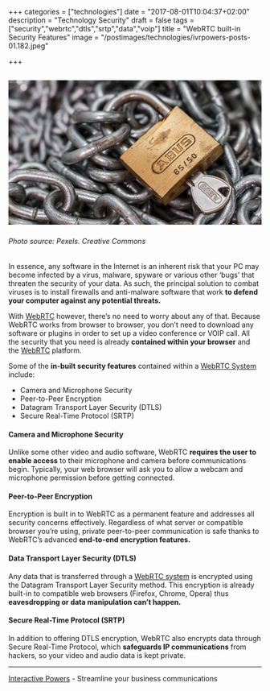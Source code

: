 +++
categories = ["technologies"]
date = "2017-08-01T10:04:37+02:00"
description = "Technology Security"
draft = false
tags = ["security","webrtc","dtls","srtp","data","voip"]
title = "WebRTC built-in Security Features"
image = "/postimages/technologies/ivrpowers-posts-01.182.jpeg"

+++

![padlock](/postimages/technologies/ivrpowers-posts-01.182.jpeg)
-----------------
###### Photo source: Pexels. Creative Commons


In essence, any software in the Internet is an inherent risk that your PC may become infected by a virus, malware, spyware or various other ‘bugs’ that threaten the security of your data. As such, the principal solution to combat viruses is to install firewalls and anti-malware software that work **to defend your computer against any potential threats.**

With [WebRTC](http://blog.ivrpowers.com/post/technologies/what-is-webrtc/) however, there’s no need to worry about any of that. Because WebRTC works from browser to browser, you don’t need to download any software or plugins in order to set up a video conference or VOIP call. All the security that you need is already **contained within your browser** and the [WebRTC](http://blog.ivrpowers.com/post/technologies/what-is-webrtc/) platform.

Some of the **in-built security features** contained within a [WebRTC System](http://blog.ivrpowers.com/post/marketing/webrtc-system-benefits/) include:
	
- Camera and Microphone Security
- Peer-to-Peer Encryption
- Datagram Transport Layer Security (DTLS)
- Secure Real-Time Protocol (SRTP)


#### Camera and Microphone Security

Unlike some other video and audio software, WebRTC **requires the user to enable access** to their microphone and camera before communications begin. Typically, your web browser will ask you to allow a webcam and microphone permission before getting connected.


#### Peer-to-Peer Encryption

Encryption is built in to WebRTC as a permanent feature and addresses all security concerns effectively. Regardless of what server or compatible browser you’re using, private peer-to-peer communication is safe thanks to WebRTC’s advanced **end-to-end encryption features.**


#### Data Transport Layer Security (DTLS)

Any data that is transferred through a [WebRTC system](http://blog.ivrpowers.com/post/marketing/webrtc-system-benefits/) is encrypted using the Datagram Transport Layer Security method. This encryption is already built-in to compatible web browsers (Firefox, Chrome, Opera) thus **eavesdropping or data manipulation can’t happen.**


#### Secure Real-Time Protocol (SRTP)

In addition to offering DTLS encryption, WebRTC also encrypts data through Secure Real-Time Protocol, which **safeguards IP communications** from hackers, so your video and audio data is kept private.

---
[Interactive Powers](http://www.ivrpowers.com/ ) - Streamline your business communications

